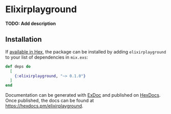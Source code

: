 # Elixirplayground

**TODO: Add description**

## Installation

If [available in Hex](https://hex.pm/docs/publish), the package can be installed
by adding `elixirplayground` to your list of dependencies in `mix.exs`:

```elixir
def deps do
  [
    {:elixirplayground, "~> 0.1.0"}
  ]
end
```

Documentation can be generated with [ExDoc](https://github.com/elixir-lang/ex_doc)
and published on [HexDocs](https://hexdocs.pm). Once published, the docs can
be found at <https://hexdocs.pm/elixirplayground>.

